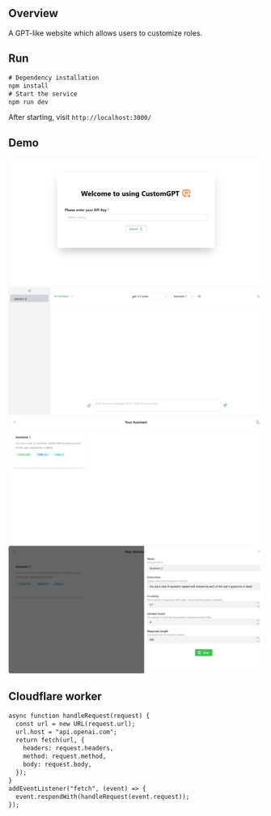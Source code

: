# #
## Overview
A GPT-like website which allows users to customize roles.

## Run
```shell
# Dependency installation
npm install
# Start the service
npm run dev
```
After starting, visit `http://localhost:3000/`

## Demo
![](https://github.com/Mypainismorethanyours/CustomGPT/blob/main/Demo/Demo1.png)
![](https://github.com/Mypainismorethanyours/CustomGPT/blob/main/Demo/Demo2.png)
![](https://github.com/Mypainismorethanyours/CustomGPT/blob/main/Demo/Demo3.png)
![](https://github.com/Mypainismorethanyours/CustomGPT/blob/main/Demo/Demo4.png)


## Cloudflare worker

```
async function handleRequest(request) {
  const url = new URL(request.url);
  url.host = "api.openai.com";
  return fetch(url, {
    headers: request.headers,
    method: request.method,
    body: request.body,
  });
}
addEventListener("fetch", (event) => {
  event.respondWith(handleRequest(event.request));
});
```

